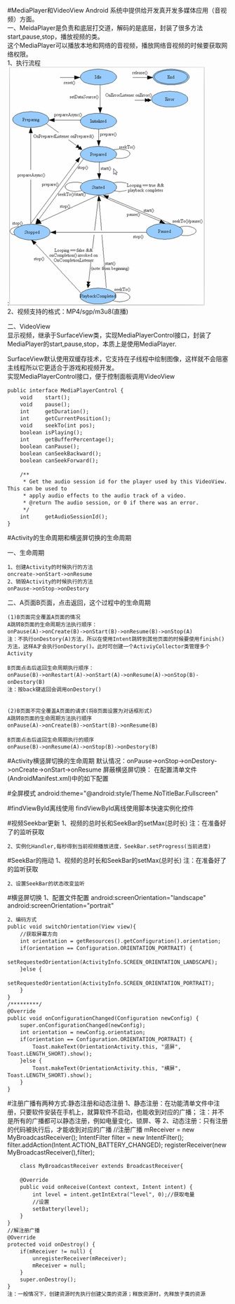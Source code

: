 #MediaPlayer和VideoView
Android 系统中提供给开发真开发多媒体应用（音视频）方面。</br>
一、MeidaPlayer是负责和底层打交道，解码的是底层，封装了很多方法start,pause,stop，播放视频的类。</br>
这个MediaPlayer可以播放本地和网络的音视频，播放网络音视频的时候要获取网络权限。</br>
1、执行流程</br>:![image](note_resource/MediaPlayer.PNG)</br>
2、视频支持的格式：MP4/sgp/m3u8(直播)</br>


二、VideoView</br>
显示视频，继承于SurfaceView类，实现MediaPlayerControl接口，封装了MediaPlayer的start,pause,stop，本质上是使用MediaPlayer.

SurfaceView默认使用双缓存技术，它支持在子线程中绘制图像，这样就不会阻塞主线程所以它更适合于游戏和视频开发。</br>
实现MediaPlayerControl接口，便于控制面板调用VideoView

    public interface MediaPlayerControl {
        void    start();
        void    pause();
        int     getDuration();
        int     getCurrentPosition();
        void    seekTo(int pos);
        boolean isPlaying();
        int     getBufferPercentage();
        boolean canPause();
        boolean canSeekBackward();
        boolean canSeekForward();

        /**
         * Get the audio session id for the player used by this VideoView. This can be used to
         * apply audio effects to the audio track of a video.
         * @return The audio session, or 0 if there was an error.
         */
        int     getAudioSessionId();
    }


#Activity的生命周期和横竖屏切换的生命周期

一、生命周期

    1、创建Activity的时候执行的方法
	oncreate->onStart->onResume
    2、销毁Activity的时候执行的方法
	onPause->onStop->onDestory


二、A页面B页面，点击返回，这个过程中的生命周期
    
    (1)B页面完全覆盖A页面的情况
    A跳转B页面的生命周期方法执行顺序：
	onPause(A)->onCreate(B)->onStart(B)->onResume(B)->onStop(A)
	注：不执行onDestory(A)方法，所以在使用Intent跳转到其他页面的时候要使用finish()方法，这样A才会执行onDestory()。此时可创建一个ActiviyCollector类管理多个Activity
    
    B页面点击后返回生命周期执行顺序：
	onPause(B)->onRestart(A)->onStart(A)->onResume(A)->onStop(B)-onDestory(B)
	注：按back键返回会调用onDestory()
    

    (2)B页面不完全覆盖A页面的请求(将B页面设置为对话框形式)
    A跳转B页面的生命周期方法执行顺序
	onPause(A)->onCreate(B)->onStart(B)->onResume(B)

    B页面点击后返回生命周期执行的顺序
	onPause(B)->onResume(A)->onStop(B)->onDestory(B)

#Activity横竖屏切换的生命周期
    默认情况：onPause->onStop->onDestory->onCreate->onStart->onResume
	屏蔽横竖屏切换：
	在配置清单文件(AndroidManifest.xml)中的<Activity />如下配置
	<activity
            android:name=".activity.SystemVideoPlayer"
            android:configChanges="orientation|screenSize|keyboardHidden"
            ></activity>

#全屏模式
    android:theme="@android:style/Theme.NoTitleBar.Fullscreen"

#findViewById离线使用
findViewById离线使用脚本快速实例化控件

#视频Seekbar更新
    1、视频的总时长和SeekBar的setMax(总时长)
	注：在准备好了的监听获取	

    2、实例化Handler,每秒得到当前视频播放进度，SeekBar.setProgress(当前进度)

#SeekBar的拖动
    1、视频的总时长和SeekBar的setMax(总时长)
	注：在准备好了的监听获取	

	2、设置SeekBar的状态改变监听

#横竖屏切换
    1、配置文件配置
	android:screenOrientation="landscape"<!--横屏-->
	android:screenOrientation="portrait"<!--竖屏-->
    
    2、编码方式
	public void switchOrientation(View view){
        //获取屏幕方向
        int orientation = getResources().getConfiguration().orientation;
        if(orientation == Configuration.ORIENTATION_PORTRAIT) {
            setRequestedOrientation(ActivityInfo.SCREEN_ORIENTATION_LANDSCAPE);
        }else {
            setRequestedOrientation(ActivityInfo.SCREEN_ORIENTATION_PORTRAIT);
        }
    }
	/*********/
	@Override
    public void onConfigurationChanged(Configuration newConfig) {
        super.onConfigurationChanged(newConfig);
        int orientation = newConfig.orientation;
        if(orientation == Configuration.ORIENTATION_PORTRAIT) {
            Toast.makeText(OrientationActivity.this, "竖屏", Toast.LENGTH_SHORT).show();
        }else {
            Toast.makeText(OrientationActivity.this, "横屏", Toast.LENGTH_SHORT).show();
        }
    }
    
#注册广播有两种方式:静态注册和动态注册
    1、静态注册：在功能清单文件中注册，只要软件安装在手机上，就算软件不启动，也能收到对应的广播；
	注：并不是所有的广播都可以静态注册，例如电量变化、锁屏、等
    2、动态注册：只有注册的代码被执行后，才能收到对应的广播
	//注册广播
        mReceiver = new MyBroadcastReceiver();
        IntentFilter filter = new IntentFilter();
        filter.addAction(Intent.ACTION_BATTERY_CHANGED);
        registerReceiver(new MyBroadcastReceiver(),filter);
	
		class MyBroadcastReceiver extends BroadcastReceiver{

        @Override
        public void onReceive(Context context, Intent intent) {
            int level = intent.getIntExtra("level", 0);//获取电量
            //设置
            setBattery(level);
        }
    }
	//解注册广播
	@Override
    protected void onDestroy() {
        if(mReceiver != null) {
            unregisterReceiver(mReceiver);
            mReceiver = null;
        }
        super.onDestroy();
    }
	注：一般情况下，创建资源时先执行创建父类的资源；释放资源时，先释放子类的资源